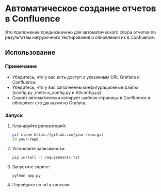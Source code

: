 # Автоматическое создание отчетов в Confluence

Это приложение предназначено для автоматического сбора отчетов по результатам нагрузочного тестирования и обновления их в Confluence.

## Использование

### Примечание

- Убедитесь, что у вас есть доступ к указанным URL Grafana и Confluence.
- Убедитесь, что у вас заполненны конфигурационные файлы (config.py ,metrics_config.py и AI/config.py).
- Скрипт автоматически копирует шаблон страницы в Confluence и обновляет его данными из Grafana.

### Запуск

1. Клонируйте репозиторий:
   ```sh
   git clone https://gitlab.com/your-repo.git
   cd your-repo

2. Установите зависимости:
   ```sh
   pip install -r requirements.txt

3. Запустите скрипт:
   ```sh
   python app.py 

4. Перейдите по url в консоли

